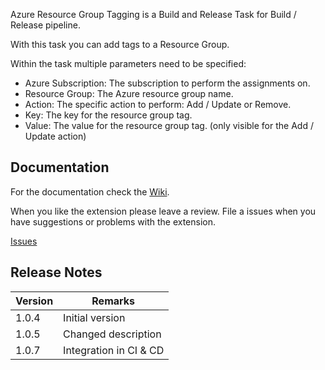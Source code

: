 Azure Resource Group Tagging is a Build and Release Task for Build / Release pipeline.

With this task you can add tags to a Resource Group. 

Within the task multiple parameters need to be specified:
* Azure Subscription: The subscription to perform the assignments on.
* Resource Group: The Azure resource group name.
* Action: The specific action to perform: Add / Update or Remove.
* Key: The key for the resource group tag.
* Value: The value for the resource group tag. (only visible for the Add / Update action)

## Documentation

For the documentation check the [Wiki](https://github.com/MaikvanderGaag/msft-extensions/wiki).

When you like the extension please leave a review. File a issues when you have suggestions or problems with the extension.

[Issues](https://github.com/MaikvanderGaag/msft-extensions/issues)

## Release Notes

| Version | Remarks                             |  
|---------|-------------------------------------|
| 1.0.4   | Initial version                     |
| 1.0.5   | Changed description                 |
| 1.0.7   | Integration in CI & CD              |
